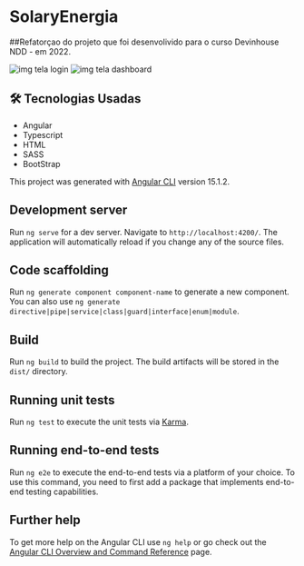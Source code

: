 # SolaryEnergia
##Refatorçao do projeto que foi desenvolivido para o curso Devinhouse NDD - em 2022.


<img class="logo-nav" src="src/assets/imagens/tela_login.jpg" alt="img tela login">
<img class="logo-nav" src="src/assets/imagens/tela_dashboard.jpg" alt="img tela dashboard">


<h2>🛠️ Tecnologias Usadas</h2>  
<ul>
    <li>Angular</li>
    <li>Typescript</li>
    <li>HTML</li>
    <li>SASS</li>
    <li>BootStrap</li>
</ul>

This project was generated with [Angular CLI](https://github.com/angular/angular-cli) version 15.1.2.

## Development server

Run `ng serve` for a dev server. Navigate to `http://localhost:4200/`. The application will automatically reload if you change any of the source files.

## Code scaffolding

Run `ng generate component component-name` to generate a new component. You can also use `ng generate directive|pipe|service|class|guard|interface|enum|module`.

## Build

Run `ng build` to build the project. The build artifacts will be stored in the `dist/` directory.

## Running unit tests

Run `ng test` to execute the unit tests via [Karma](https://karma-runner.github.io).

## Running end-to-end tests

Run `ng e2e` to execute the end-to-end tests via a platform of your choice. To use this command, you need to first add a package that implements end-to-end testing capabilities.

## Further help

To get more help on the Angular CLI use `ng help` or go check out the [Angular CLI Overview and Command Reference](https://angular.io/cli) page.
